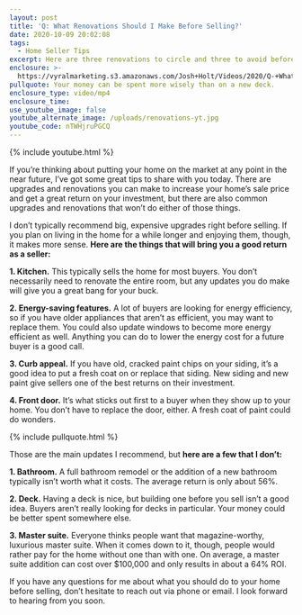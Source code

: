 ```yaml
---
layout: post
title: 'Q: What Renovations Should I Make Before Selling?'
date: 2020-10-09 20:02:08
tags:
  - Home Seller Tips
excerpt: Here are three renovations to circle and three to avoid before selling.
enclosure: >-
  https://vyralmarketing.s3.amazonaws.com/Josh+Holt/Videos/2020/Q-+What+Renovations+Should+I+Make+Before+Selling_.mp4
pullquote: Your money can be spent more wisely than on a new deck.
enclosure_type: video/mp4
enclosure_time:
use_youtube_image: false
youtube_alternate_image: /uploads/renovations-yt.jpg
youtube_code: nTWHjruPGCQ
---
```


{% include youtube.html %}

If you’re thinking about putting your home on the market at any point in the near future, I’ve got some great tips to share with you today. There are upgrades and renovations you can make to increase your home’s sale price and get a great return on your investment, but there are also common upgrades and renovations that won’t do either of those things.

I don’t typically recommend big, expensive upgrades right before selling. If you plan on living in the home for a while longer and enjoying them, though, it makes more sense. **Here are the things that will bring you a good return as a seller:**

**1\. Kitchen.** This typically sells the home for most buyers. You don’t necessarily need to renovate the entire room, but any updates you do make will give you a great bang for your buck.

**2\. Energy-saving features.** A lot of buyers are looking for energy efficiency, so if you have older appliances that aren’t as efficient, you may want to replace them. You could also update windows to become more energy efficient as well. Anything you can do to lower the energy cost for a future buyer is a good call.&nbsp;

**3\. Curb appeal.** If you have old, cracked paint chips on your siding, it’s a good idea to put a fresh coat on or replace that siding. New siding and new paint give sellers one of the best returns on their investment.

**4\. Front door.** It’s what sticks out first to a buyer when they show up to your home. You don’t have to replace the door, either. A fresh coat of paint could do wonders.

{% include pullquote.html %}

Those are the main updates I recommend, but **here are a few that I don’t:**

**1\. Bathroom.** A full bathroom remodel or the addition of a new bathroom typically isn’t worth what it costs. The average return is only about 56%.

**2\. Deck.** Having a deck is nice, but building one before you sell isn’t a good idea. Buyers aren’t really looking for decks in particular. Your money could be better spent somewhere else.

**3\. Master suite.** Everyone thinks people want that magazine-worthy, luxurious master suite. When it comes down to it, though, people would rather pay for the home without one than with one. On average, a master suite addition can cost over $100,000 and only results in about a 64% ROI.

If you have any questions for me about what you should do to your home before selling, don’t hesitate to reach out via phone or email. I look forward to hearing from you soon.
